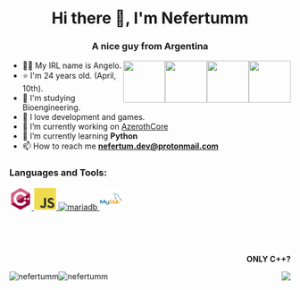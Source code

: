 
<h1 align="center">Hi there 👋, I'm Nefertumm</h1>
<h3 align="center">A nice guy from Argentina</h3>
<img align="right" src="https://c.tenor.com/wshtTNn_fmoAAAAi/christ-scared.gif" width=75px height=75px />
<img align="right" src="https://c.tenor.com/nEF800vPQh8AAAAi/naruto-run-peepo.gif" width=75px height=75px />
<img align="right" src="https://c.tenor.com/iA1ChE86k_cAAAAi/pepe-peepo.gif" width=75px height=75px />
<img align="right" src="https://c.tenor.com/NeuNNfRrPTIAAAAi/pepe-the-frog-thinking.gif" width=75px height=75px />


- 🧑🏼 My IRL name is Angelo.
- ⭐️ I'm 24 years old. (April, 10th).
- 🧬 I'm studying Bioengineering.
- 👾 I love development and games.
- 🔭 I’m currently working on [AzerothCore](https://github.com/azerothcore)
- 🌱 I’m currently learning **Python**
- 📫 How to reach me **nefertum.dev@protonmail.com**


<h3 align="left">Languages and Tools:</h3>
<p align="left"> <a href="https://www.w3schools.com/cpp/" target="_blank"> <img src="https://raw.githubusercontent.com/devicons/devicon/master/icons/cplusplus/cplusplus-original.svg" alt="cplusplus" width="40" height="40"/> </a> <a href="https://developer.mozilla.org/en-US/docs/Web/JavaScript" target="_blank"> <img src="https://raw.githubusercontent.com/devicons/devicon/master/icons/javascript/javascript-original.svg" alt="javascript" width="40" height="40"/> </a> <a href="https://mariadb.org/" target="_blank"> <img src="https://www.vectorlogo.zone/logos/mariadb/mariadb-icon.svg" alt="mariadb" width="40" height="40"/> </a> <a href="https://www.mysql.com/" target="_blank"> <img src="https://raw.githubusercontent.com/devicons/devicon/master/icons/mysql/mysql-original-wordmark.svg" alt="mysql" width="40" height="40"/> </a> </p> <p>&nbsp;</p> <br>
<p align="right"><strong>ONLY C++? </strong></p>
<img align="right" src="https://c.tenor.com/nnWxu7jZF5gAAAAi/peepoleave-peepo.gif" />

<img align="left" src="https://github-readme-stats.vercel.app/api?username=nefertumm&show_icons=true&locale=en&count_private=true&theme=radical" alt="nefertumm" />

<img align="left" src="https://github-readme-stats.vercel.app/api/top-langs?username=Nefertumm&theme=radical&hide=java,javascript,html,css&layout=compact" alt="nefertumm" />
<br><br><br><br><br><br><br><br><br>



